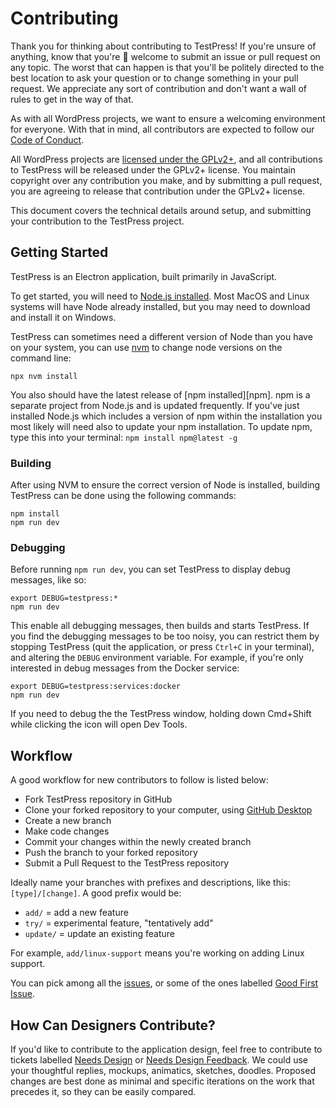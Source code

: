 # Contributing

Thank you for thinking about contributing to TestPress! If you're unsure of anything, know that you're 💯 welcome to submit an issue or pull request on any topic. The worst that can happen is that you'll be politely directed to the best location to ask your question or to change something in your pull request. We appreciate any sort of contribution and don't want a wall of rules to get in the way of that.

As with all WordPress projects, we want to ensure a welcoming environment for everyone. With that in mind, all contributors are expected to follow our [Code of Conduct](/CODE_OF_CONDUCT.md).

All WordPress projects are [licensed under the GPLv2+](/LICENSE.md), and all contributions to TestPress will be released under the GPLv2+ license. You maintain copyright over any contribution you make, and by submitting a pull request, you are agreeing to release that contribution under the GPLv2+ license.

This document covers the technical details around setup, and submitting your contribution to the TestPress project.

## Getting Started

TestPress is an Electron application, built primarily in JavaScript.

To get started, you will need to [Node.js installed](https://nodejs.org/en/). Most MacOS and Linux systems will have Node already installed, but you may need to download and install it on Windows.

TestPress can sometimes need a different version of Node than you have on your system, you can use [nvm](https://github.com/creationix/nvm) to change node versions on the command line:

```
npx nvm install
```

You also should have the latest release of [npm installed][npm]. npm is a separate project from Node.js and is updated frequently. If you've just installed Node.js which includes a version of npm within the installation you most likely will need also to update your npm installation. To update npm, type this into your terminal: `npm install npm@latest -g`

### Building

After using NVM to ensure the correct version of Node is installed, building TestPress can be done using the following commands:

```
npm install
npm run dev
```

### Debugging

Before running `npm run dev`, you can set TestPress to display debug messages, like so:

```
export DEBUG=testpress:*
npm run dev
```

This enable all debugging messages, then builds and starts TestPress. If you find the debugging messages to be too noisy, you can restrict them by stopping TestPress (quit the application, or press `Ctrl+C` in your terminal), and altering the `DEBUG` environment variable. For example, if you're only interested in debug messages from the Docker service:

```
export DEBUG=testpress:services:docker
npm run dev
```

If you need to debug the the TestPress window, holding down Cmd+Shift while clicking the icon will open Dev Tools.

## Workflow

A good workflow for new contributors to follow is listed below:
- Fork TestPress repository in GitHub
- Clone your forked repository to your computer, using [GitHub Desktop](https://desktop.github.com/)
- Create a new branch
- Make code changes
- Commit your changes within the newly created branch
- Push the branch to your forked repository
- Submit a Pull Request to the TestPress repository

Ideally name your branches with prefixes and descriptions, like this: `[type]/[change]`. A good prefix would be:

- `add/` = add a new feature
- `try/` = experimental feature, "tentatively add"
- `update/` = update an existing feature

For example, `add/linux-support` means you're working on adding Linux support.

You can pick among all the [issues](https://github.com/pento/testpress/issues), or some of the ones labelled [Good First Issue](https://github.com/pento/testpress/labels/Good%20First%20Issue).

## How Can Designers Contribute?

If you'd like to contribute to the application design, feel free to contribute to tickets labelled [Needs Design](https://github.com/pento/testpress/labels/Needs%20Design) or [Needs Design Feedback](https://github.com/pento/testpress/labels/Needs%20Design%20Feedback). We could use your thoughtful replies, mockups, animatics, sketches, doodles. Proposed changes are best done as minimal and specific iterations on the work that precedes it, so they can be easily compared.
